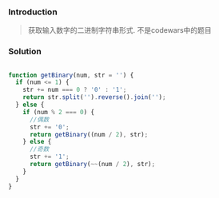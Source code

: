### Introduction

> 获取输入数字的二进制字符串形式. 不是codewars中的题目



### Solution

```javascript

function getBinary(num, str = '') {
  if (num <= 1) {
    str += num === 0 ? '0' : '1';
    return str.split('').reverse().join('');
  } else {
    if (num % 2 === 0) {
      //偶数
      str += '0';
      return getBinary((num / 2), str);
    } else {
      //奇数
      str += '1';
      return getBinary(~~(num / 2), str);
    }
  }
}
```


